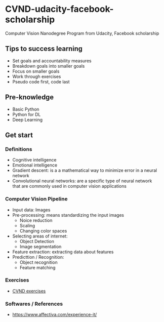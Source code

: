 # CVND-udacity-facebook-scholarship
Computer Vision Nanodegree Program from Udacity, Facebook scholarship

## Tips to success learning
- Set goals and accountability measures
- Breakdown goals into smaller goals
- Focus on smaller goals
- Work through exercises
- Pseudo code first, code last

## Pre-knowledge
- Basic Python
- Python for DL
- Deep Learning

## Get start
### Definitions
- Cognitive intelligence
- Emotional intelligence
- Gradient descent: is a a mathematical way to minimize error in a neural network
- Convolutional neural networks: are a specific type of neural network that are commonly used in computer vision applications


### Computer Vision Pipeline
- Input data: Images
- Pre-processing: means standardizing the input images
  - Noice reduction
  - Scaling
  - Changing color spaces
- Selecting areas of internet: 
  - Object Detection
  - Image segmentation
- Feature extraction: extracting data about features
- Predicttion / Recognition: 
  - Object recognition
  - Feature matching


### Exercises
- [CVND exercises](https://github.com/bttrung/CVND_Exercises)


### Softwares / References
- https://www.affectiva.com/experience-it/
